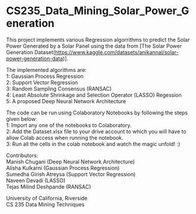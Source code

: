 # CS235_Data_Mining_Solar_Power_Generation

This project implements various Regression algorrithms to predict the Solar Power Generated by a Solar Panel using the data from [The Solar Power Generation Dataset(https://www.kaggle.com/datasets/anikannal/solar-power-generation-data)].  

The implemented algorithms are:  
1: Gaussian Process Regression  
2: Support Vector Regression  
3: Random Sampling Consensus (RANSAC)  
4: Least Absolute Shrinkage and Selection Operator (LASSO) Regession  
5: A proposed Deep Neural Network Architecture  

The code can be run using Colaboratory Notebooks by following the steps given below:  
1: Import any one of the notebooks to Colaboratory.  
2: Add the Dataset.xlsx file to your drive account to which you will have to allow Colab access when running the notebook.  
3: Run all the cells in the colab notebook and watch the magic unfold! :)

Contributors:  
Manish Chugani (Deep Neural Network Architecture)  
Alisha Kulkarni (Gaussian Process Regression)  
Sumedha Girish Atreysa (Support Vector Regression)  
Naveen Devadi (LASSO)  
Tejas Milind Deshpande (RANSAC)

University of California, Riverside  
CS 235 Data Mining Techniques
